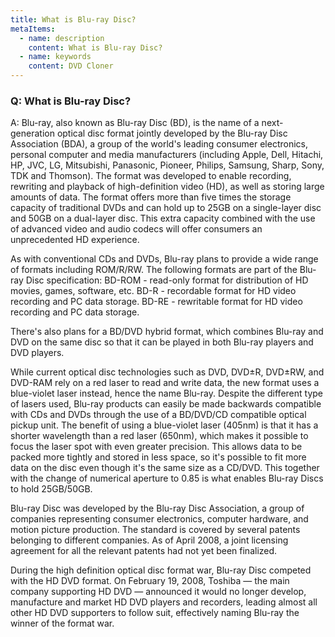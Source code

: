 ```yaml
---
title: What is Blu-ray Disc?
metaItems:
  - name: description
    content: What is Blu-ray Disc?
  - name: keywords
    content: DVD Cloner
---
```


### Q: What is Blu-ray Disc?

A:
Blu-ray, also known as Blu-ray Disc (BD), is the name of a next-generation optical disc format jointly developed by the Blu-ray Disc Association (BDA), a group of the world's leading consumer electronics, personal computer and media manufacturers (including Apple, Dell, Hitachi, HP, JVC, LG, Mitsubishi, Panasonic, Pioneer, Philips, Samsung, Sharp, Sony, TDK and Thomson). The format was developed to enable recording, rewriting and playback of high-definition video (HD), as well as storing large amounts of data. The format offers more than five times the storage capacity of traditional DVDs and can hold up to 25GB on a single-layer disc and 50GB on a dual-layer disc. This extra capacity combined with the use of advanced video and audio codecs will offer consumers an unprecedented HD experience. 

As with conventional CDs and DVDs, Blu-ray plans to provide a wide range of formats including ROM/R/RW. The following formats are part of the Blu-ray Disc specification: 
BD-ROM - read-only format for distribution of HD movies, games, software, etc. 
BD-R - recordable format for HD video recording and PC data storage. 
BD-RE - rewritable format for HD video recording and PC data storage. 

There's also plans for a BD/DVD hybrid format, which combines Blu-ray and DVD on the same disc so that it can be played in both Blu-ray players and DVD players. 

While current optical disc technologies such as DVD, DVD±R, DVD±RW, and DVD-RAM rely on a red laser to read and write data, the new format uses a blue-violet laser instead, hence the name Blu-ray. Despite the different type of lasers used, Blu-ray products can easily be made backwards compatible with CDs and DVDs through the use of a BD/DVD/CD compatible optical pickup unit. The benefit of using a blue-violet laser (405nm) is that it has a shorter wavelength than a red laser (650nm), which makes it possible to focus the laser spot with even greater precision. This allows data to be packed more tightly and stored in less space, so it's possible to fit more data on the disc even though it's the same size as a CD/DVD. This together with the change of numerical aperture to 0.85 is what enables Blu-ray Discs to hold 25GB/50GB. 

Blu-ray Disc was developed by the Blu-ray Disc Association, a group of companies representing consumer electronics, computer hardware, and motion picture production. The standard is covered by several patents belonging to different companies. As of April 2008, a joint licensing agreement for all the relevant patents had not yet been finalized. 

During the high definition optical disc format war, Blu-ray Disc competed with the HD DVD format. On February 19, 2008, Toshiba — the main company supporting HD DVD — announced it would no longer develop, manufacture and market HD DVD players and recorders, leading almost all other HD DVD supporters to follow suit, effectively naming Blu-ray the winner of the format war.
